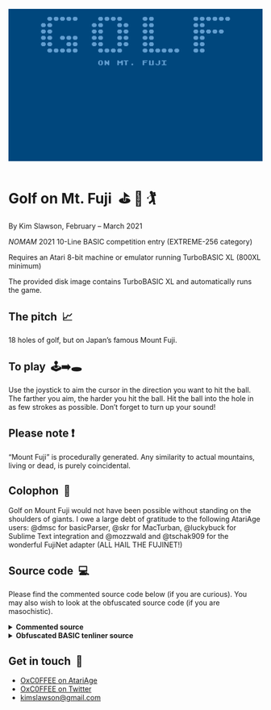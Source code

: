 ![](lucky.gif)

# Golf on Mt. Fuji&nbsp;&nbsp;⛳&nbsp;🗻&nbsp;🏌️

By Kim Slawson, February – March 2021

*NOMAM* 2021 10-Line BASIC competition entry (EXTREME-256 category)

Requires an Atari 8-bit machine or emulator running TurboBASIC XL (800XL minimum)

The provided disk image contains TurboBASIC XL and automatically runs the game.

## The pitch&nbsp;&nbsp;📈
18 holes of golf, but on Japan’s famous Mount Fuji. 

## To play&nbsp;&nbsp;🕹️➡️🕳️
Use the joystick to aim the cursor in the direction you want to hit the ball. The farther you aim, the harder you hit the ball. Hit the ball into the hole in as few strokes as possible. Don’t forget to turn up your sound!

## Please note&nbsp;❗
“Mount Fuji” is procedurally generated. Any similarity to actual mountains, living or dead, is purely coincidental.

## Colophon&nbsp;&nbsp;🧰
Golf on Mount Fuji would not have been possible without standing on the shoulders of giants. I owe a large debt of gratitude to the following AtariAge users: @dmsc for basicParser, @skr for MacTurban, @luckybuck for Sublime Text integration and @mozzwald and @tschak909 for the wonderful FujiNet adapter (ALL HAIL THE FUJINET!) 

## Source code&nbsp;&nbsp;💻
Please find the commented source code below (if you are curious). You may also wish to look at the obfuscated source code (if you are masochistic).
<details>
 <summary><strong>Commented source</strong></summary>
 <p>

```basic
REM FUJIGOLF - Golf on Mount Fuji
REM built with Turban (TURboBAsic Nifty)
REM obsfuscated using tbxlparser
REM requires Turbo-BASIC XL
REM by Kim Slawson
REM 2021-02-23

REM set up graphics mode, draw title, turn off cursor
GR.0:COL.20:TE.4,0,"GOLF":POS.14,8:POKE 752,1:?"ON MT. FUJI"

REM get screen location -- like scrlo=PEEK(88):scrhi=PEEK(89) but better
scrmem=DPEEK(88)

REM set up display list
DL=PEEK(560)+PEEK(561)*256
REM read in assembly code to modify graphics
FOR I=0 TO 42:READ B:POKE 1536+I,B:NEXT I
DATA 72,152,72,172,0,4,185,2,4,141,10,212,141,24,208,238,0,4,173,0,4,205,1,4,144,5,169,0,141,0,4,104,168,104,64,169,192,141,14,212,76,98,228
REM modify display list for interrupt
FOR I=6 TO 27:POKE DL+I,PEEK(DL+I)+128:NEXT I
FOR I=2 TO 3:POKE DL+I,PEEK(DL+I)+128:NEXT I
REM read in background color data starting at mem loc 1024
POKE 1024,0:POKE 1025,24
FOR I=0 TO 23:READ B:POKE 1026+I,B:NEXT I
DATA 128,96,82,68,54,40,26,236,192,194,194,196,196,196,196,198,198,198,198,198,198,198,198,198
REM point to DLI on page 6 and enable interrupt
POKE 512,0:POKE 513,6
REM disable/re-enable deferred VBLANK
POKE 66,1:POKE 548,35:POKE 549,6:POKE 66,0

REM Don't forget to set luminance!
POKE 709,15

REM need an array for heights of each bit of ground
DIM g(40)

REM main game loop for all 18 holes
FOR hole=1 TO 18
  REM turn off the cursor
  POKE 752,1

  REM Q: how long are straight runs? 
  REM A: shorter in the middle of the mountain, longer at the ends
  long=ABS(9-hole)
  REM starting height of ground for this hole (relative to which hole we're on). 
  REM It's a mountain so it's higher in the middle
  starting=9-long 
  REM y location of top of the ground - can't go above this
  REM (don't want an out-of-bounds error or an impossible level) 
  top=12-starting
  REM set some initial conditions
  x=0:ball=0:y=22-starting 

  REM draw the ground
  WHILE x<40
    REM the slope is procedurally determined by the hole number and some tricky math
    s=INT((RND*3-1)+0.1*(hole-9.5))
    REM because ATASCII is simple and we're just using {udiag} and {ddiag} we need to limit the slope
    IF s<-1:S=-1:ENDIF:IF S>1:S=1:ENDIF
    REM let's figure out how high the ground is based on the slope, within limits
    y=y+s:IF Y<top:Y=top:s=0:ENDIF:IF Y>22:Y=22:s=0:ENDIF
    REM set the ground array to the correct height
    REM we have to keep track so we know when the ball lands
    g(x)=y
    REM use either {udiag} (atascii 8) or {ddiag} (atascii 10) 
    REM but they're separated by a character in the middle so we need the correct offset
    REM (note this is using the internal representation, where the control characters 72 and 74 are between
    REM  the uppercase and lowercase letters. Equivalents would be CHR$(8) and CHR$(10) )
    c=73+s

    REM the Earth isn't flat, but sometimes golf courses are.
    REM this plots a straight run for the amount appropriate to the given hole
    REM and sets the ground array to the correct height for each spot
    IF s=0
      REM put the ball on the first flat spot in the level
      IF ball=0:COL.20:ball=1:bx=x:by=y-1:PLOT bx,by:ENDIF
      FOR i=0 to long
        IF x+i=40:EXIT:ENDIF
        g(x+i)=y
        POKE scrmem+(x+i)+y*40,128
      NEXT i
      x=x+long
    ENDIF
    REM if we're going up or down slope, pick the correct character, 
    REM poke it into screen mem, and set the height of the ground array.
    IF s=-1:POKE scrmem+x+y*40,c:ENDIF
    IF s=1:POKE scrmem+x+(y-1)*40,c:g(x)=y-1:ENDIF
    REM The y-1 corrects a bug where the ball lands one below the ground on a downslope

    x=x+1
  WEND

  REM fill the ground
  COLOR 160:PAINT 1,23

  REM set the color left behind by the ball, so as to be able to redraw it later
  oc=32

  rem draw the hole. Set the hole depth 1 lower than surroundings so do -1
  COLOR 32:PLOT 33,g(33)-1:COLOR 95:PLOT 33,g(33): REM plot _
  g(33)=g(33)+1

  REM now is the time for all good players to make a hole in one 
  REM turn on cursor for swing setup. Aim using cursor.
  poke 752,0
  REPEAT

    REM get joystick position and remember the current aiming vectors
    S=STICK(0):oh=horiz:ov=vert
    REM aiming vector is relative to ball position, 
    REM magnitude determined by the position of the cursor
    vert=vert+((S=13)-(S=14)):horiz=horiz+((S=7)-(S=11))

    #p
    REM cursor goes one below position when POSitioning and PRINTing so do -1 
    REM (else it's an off-by-one and a possible out-of-bounds off the y axis)
    posx=bx+horiz:posy=by+vert-1
    REM check if relative position is out of bounds
    REM if yes, restore velocity to previous value and jump back 
    IF posx<0 OR posx>39:horiz=oh:GO# p:ENDIF
    REM we don't want the ball being hit downward because that doesn't make sense
    IF posy<0 OR posy>by-1:vert=ov:GO# p:ENDIF
    REM put the cursor where the player aims
    POS.posx,posy:?CHR$(29);
    pause 5:REM Goldilocks timing for aiming. Not too slow, but not too fast.
    POKE 77,0: REM disable attract mode periodically ... 
    REM ... cuz it's ugly and also doesn't play well with the DLI

    REM use the built-in keyboard handler to make the stroke noise
    IF(STRIG(0)=0)
      OPEN #1,4,0,"K:":IRQEN=PEEK(16)
      POKE 16,0:POKE 53774,0:POKE 764,12
      GET #1,C:POKE 16,IRQEN:POKE 53774,IRQEN
      CLOSE #1

      REM keep track of strokes and score
      stroke=stroke+1
      POKE 752,1:POS.0,23:?"Hole ";hole;", stroke ";stroke;", score ";score+stroke;

      REM if the player fumbles their putt by wasting their shot, 
      REM then they get a stroke penalty. Too bad, so sad.
      IF vert>0:GO# l:ENDIF

      REM set up some physics for parabolic motion of the ball
      t=0:xi=bx:yi=by

      REPEAT:REM ball is in flight
        pause 10:REM slow it down so the flight seems natural

        REM time passes. Remember the ball's position. Calculate the next position.
        t=t+1:ox=bx:oy=by:bx=bx+horiz/2:by=by+vert:vert=vert+3
        
        REM prevent out-of-bounds errors to the left and the right
        IF bx<0:bx=0:ENDIF
        IF bx>38:bx=38:ENDIF
        
        REM “Houston, Tranquility Base Here. The Eagle has Landed." (the ball hit the ground)
        IF by>=g(bx):by=g(bx)-1:landed=1:ENDIF

        REM prevent out-of-bounds errors to the top
        IF by<0:by=0:ENDIF

        REM redraw the old scenery behind the ball and draw the ball at its new position
        COLOR oc:PLOT ox,oy:LOCATE bx,by,oc:COLOR 20:PLOT bx,by
      UNTIL landed

      REM should the ball roll? nah. we don't have enough lines for REAL physics ¯\_(ツ)_/¯
      #l:landed=0:horiz=0:vert=0:REM bx=int(bx)
      POKE 752,0:REM toggle the cursor
    ENDIF

  REM keep letting the player take shots until the ball lands in the hole
  UNTIL (32<bx) AND (bx<34)  

  REM make a "ball falling in the hole and bouncing noise" by clicking the speaker
  REM the period of the noise is based on how far the ball flew
  i=ABS(oh):REPEAT:PAUSE I:Poke 53279,1:I=I/1.25:UNTIL I<1

  REM OMG the player just got a hole in one 111111! !!!! eleventy-one!!1111
  REM Reward them for their good work and play a nice pleasant chord building over time
  IF stroke=1:TEXT 4,0,"HOLE":TEXT 4,8,"IN 1":SOUND 0,81,10,3:PAUSE 25:SOUND 1,64,10,7:PAUSE 25:sound 2,53,10,11:pause 25:sound 3,45,10,15:pause 200:SOUND:pause 100:ENDIF : rem HOLE IN ONE!

  REM Add the strokes to the score. Reset the stroke counter for the next hole.
  score=score+stroke:stroke=0

  REM turn off the cursor and clear the screen
  POKE 752,1:CLS
NEXT hole

REM display final score, encourage replay
POS.2,8:?"YOUR FINAL GOLF ON MT. FUJI SCORE IS"
COLOR 20:TEXT 12,9,score
PAUSE 200:POS.13,19:?"FIRE TO REPLAY"
REM wait for user and disable attract mode
WHILE STRIG(0):POKE 77,0:WEND:RUN
```
</details>

<details>
 <summary><strong>Obfuscated BASIC tenliner source</strong></summary>
 <p>

```basic
0AA=-%1:A8=%1+%3:AB=%2*%3:AD=%2*A8:AC=%1+AD:A7=%1+AC:AE=%2*AB:A9=%2*A7:A4=%1+AE+A9:A6=%2*A9:A5=752:GR.%0:C.A9:TE.A8,%0,"GOLF":POS.14,AD:POKEA5,%1:?"ON MT. FUJI":A=DPEEK(88):B=PEEK(561)*256+PEEK(560):F.C=%0TO42:READD:POKE1536+C,D:N.C
1D.72,152,72,172,0,4,185,2,4,141,10,212,141,24,208,238,0,4,173,0,4,205,1,4,144,5,169,0,141,0,4,104,168,104,64,169,192,141,14,212,76,98,228
2F.C=AB TO27:POKEB+C,PEEK(B+C)+128:N.C:F.C=%2TO%3:POKEB+C,PEEK(B+C)+128:N.C:POKE1024,%0:POKE1025,24:F.C=%0TO23:READD:POKE1026+C,D:N.C:D.128,96,82,68,54,40,26,236,192,194,194,196,196,196,196,198,198,198,198,198,198,198,198,198
3POKE512,%0:POKE513,AB:POKE66,%1:POKE548,35:POKE549,AB:POKE66,%0:POKE709,15:DIMA(A6):F.E=%1TO18:POKEA5,%1:F=ABS(AC-E):G=AC-F:H=AE-G:I=%0:J=%0:K=22-G:W.I<A6:L=INT(RND*%3-%1+(E-9.5)*.1):IFL<AA:L=AA:END.:IFL>%1:L=%1:END.
4K=K+L:IFK<H:K=H:L=%0:END.:IFK>22:K=22:L=%0:END.:A(I)=K:M=73+L:IFL=%0:IFJ=%0:C.A9:J=%1:N=I:O=K-%1:PL.N,O:END.:F.C=%0TOF:IFI+C=A6:EX.:END.:A(I+C)=K:POKEI+C+A+K*A6,128:N.C:I=I+F:END.:IFL=AA:POKEA+I+K*A6,M:END.:IFL=%1:POKEA+I+(K-%1)*A6,M:A(I)=K-%1
5END.:I=I+%1:WE.:C.160:PAI.%1,23:P=32:C.32:PL.A4,A(A4)-%1:C.95:PL.A4,A(A4):A(A4)=A(A4)+%1:POKEA5,%0:REP.:L=STICK(%0):Q=R:S=T:T=(L=13)-(L=14)+T:R=(L=7)-(L=11)+R
6#A:U=N+R:V=O+T-%1:IFU<%0ORU>39:R=Q:GO#A:END.:IFV>O-%1ORV<%0:T=S:GO#A:END.:POS.U,V:?"^]";:PA.5:POKE77,%0:IFSTRIG(%0)=%0:O.#%1,A8,%0,"K:":W=PEEK(16):POKE16,%0:POKE53774,%0:POKE764,AE:GET#%1,M:POKE16,W:POKE53774,W:CL.#%1:X=X+%1:POKEA5,%1:POS.%0,23
7?"Hole ";E;", stroke ";X;", score ";Y+X;:IFT>%0:GO#B:END.:Z=%0:_=N:A0=O:REP.:PA.A7:Z=Z+%1:A1=N:A2=O:N=R/%2+N:O=O+T:T=T+%3:IFN<%0:N=%0:END.:IFN>38:N=38:END.:IFO>=A(N):O=A(N)-%1:A3=%1:END.:IFO<%0:O=%0:END.:C.P:PL.A1,A2:LOC.N,O,P:C.A9:PL.N,O:U.A3
8#B:A3=%0:R=%0:T=%0:POKEA5,%0:END.:U.32<N ANDN<34:C=ABS(Q):REP.:PA.C:POKE53279,%1:C=C/1.25:U.C<%1:IFX=%1:TE.A8,%0,"HOLE":TE.A8,AD,"IN 1":SO.%0,81,A7,%3:PA.25:SO.%1,64,A7,7:PA.25:SO.%2,53,A7,11:PA.25:SO.%3,45,A7,15
9PA.200:SO.:PA.100:END.:Y=Y+X:X=%0:POKEA5,%1:CLS:N.E:POS.%2,AD:?"YOUR FINAL GOLF ON MT. FUJI SCORE IS":C.A9:TE.AE,AC,Y:PA.200:POS.13,19:?"FIRE TO REPLAY":W.STRIG(%0):POKE77,%0:WE.:RUN
```
</details>

## Get in touch&nbsp;&nbsp;📩

  * [OxC0FFEE on AtariAge](https://atariage.com/forums/profile/50996-oxc0ffee/)
  * [OxC0FFEE on Twitter](https://twitter.com/OxC0FFEE)
  * [kimslawson@gmail.com](mailto:kimslawson@gmail.com)
